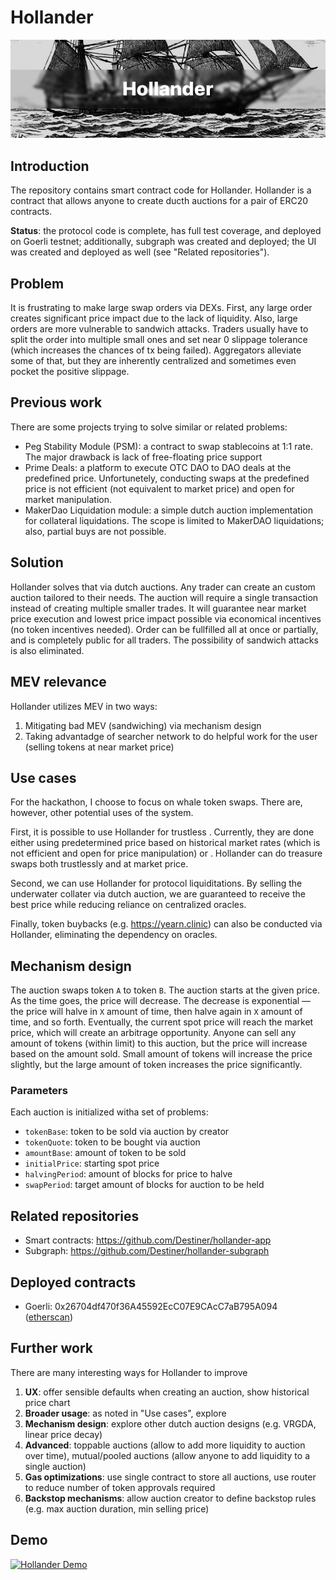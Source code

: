 # Hollander

![Heading](docs/hero.png)

## Introduction

The repository contains smart contract code for Hollander. Hollander is a contract that allows anyone to create ducth auctions for a pair of ERC20 contracts.

**Status**: the protocol code is complete, has full test coverage, and deployed on Goerli testnet; additionally, subgraph was created and deployed; the UI was created and deployed as well (see "Related repositories").

## Problem

It is frustrating to make large swap orders via DEXs. First, any large order creates significant price impact due to the lack of liquidity. Also, large orders are more vulnerable to sandwich attacks. Traders usually have to split the order into multiple small ones and set near 0 slippage tolerance (which increases the chances of tx being failed). Aggregators alleviate some of that, but they are inherently centralized and sometimes even pocket the positive slippage.

## Previous work

There are some projects trying to solve similar or related problems:

* Peg Stability Module (PSM): a contract to swap stablecoins at 1:1 rate. The major drawback is lack of free-floating price support
* Prime Deals: a platform to execute OTC DAO to DAO deals at the predefined price. Unfortunetely, conducting swaps at the predefined price is not efficient (not equivalent to market price) and open for market manipulation.
* MakerDao Liquidation module: a simple dutch auction implementation for collateral liquidations. The scope is limited to MakerDAO liquidations; also, partial buys are not possible.

## Solution

Hollander solves that via dutch auctions. Any trader can create an custom auction tailored to their needs. The auction will require a single transaction instead of creating multiple smaller trades. It will guarantee near market price execution and lowest price impact possible via economical incentives (no token incentives needed). Order can be fullfilled all at once or partially, and is completely public for all traders. The possibility of sandwich attacks is also eliminated.

## MEV relevance

Hollander utilizes MEV in two ways:

1. Mitigating bad MEV (sandwiching) via mechanism design
2. Taking advantadge of searcher network to do helpful work for the user (selling tokens at near market price)

## Use cases

For the hackathon, I choose to focus on whale token swaps. There are, however, other potential uses of the system.

First, it is possible to use Hollander for trustless . Currently, they are done either using predetermined price based on historical market rates (which is not efficient and open for price manipulation) or . Hollander can do treasure swaps both trustlessly and at market price.

Second, we can use Hollander for protocol liquiditations. By selling the underwater collater via dutch auction, we are guaranteed to receive the best price while reducing reliance on centralized oracles.

Finally, token buybacks (e.g. https://yearn.clinic) can also be conducted via Hollander, eliminating the dependency on oracles.

## Mechanism design

The auction swaps token `A` to token `B`. The auction starts at the given price. As the time goes, the price will decrease. The decrease is exponential — the price will halve in `X` amount of time, then halve again in `X` amount of time, and so forth. Eventually, the current spot price will reach the market price, which will create an arbitrage opportunity. Anyone can sell any amount of tokens (within limit) to this auction, but the price will increase based on the amount sold. Small amount of tokens will increase the price slightly, but the large amount of token increases the price significantly.

### Parameters

Each auction is initialized witha set of problems:

- `tokenBase`: token to be sold via auction by creator
- `tokenQuote`: token to be bought via auction
- `amountBase`: amount of token to be sold
- `initialPrice`: starting spot price
- `halvingPeriod`: amount of blocks for price to halve
- `swapPeriod`: target amount of blocks for auction to be held

## Related repositories

- Smart contracts: https://github.com/Destiner/hollander-app
- Subgraph: https://github.com/Destiner/hollander-subgraph

## Deployed contracts

- Goerli: 0x26704df470f36A45592EcC07E9CAcC7aB795A094 ([etherscan](https://goerli.etherscan.io/address/0x26704df470f36A45592EcC07E9CAcC7aB795A094))

## Further work

There are many interesting ways for Hollander to improve

1. **UX**: offer sensible defaults when creating an auction, show historical price chart
2. **Broader usage**: as noted in "Use cases", explore
3. **Mechanism design**: explore other dutch auction designs (e.g. VRGDA, linear price decay)
4. **Advanced**: toppable auctions (allow to add more liquidity to auction over time), mutual/pooled auctions (allow anyone to add liquidity to a single auction)
5. **Gas optimizations**: use single contract to store all auctions, use router to reduce number of token approvals required
6. **Backstop mechanisms**: allow auction creator to define backstop rules (e.g. max auction duration, min selling price)

## Demo

[![Hollander Demo](https://img.youtube.com/vi/6mm0sEYBFyo/0.jpg)](https://www.youtube.com/watch?v=6mm0sEYBFyo)
